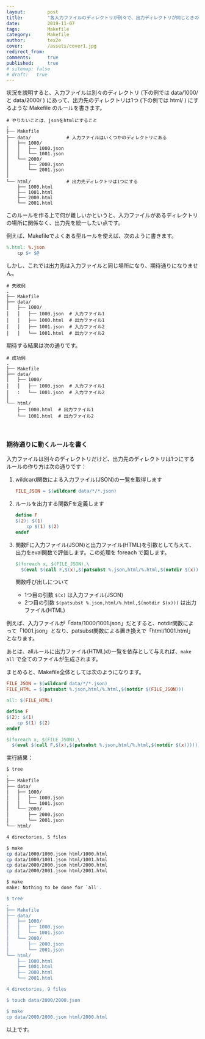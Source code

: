 ```yaml
---
layout:        post
title:         "各入力ファイルのディレクトリが別々で、出力ディレクトリが同じときのMakefileルールの書き方"
date:          2019-11-07
tags:          Makefile
category:      Makefile
author:        tex2e
cover:         /assets/cover1.jpg
redirect_from:
comments:      true
published:     true
# sitemap: false
# draft:   true
---
```


状況を説明すると、入力ファイルは別々のディレクトリ (下の例では data/1000/ と data/2000/ ) にあって、出力先のディレクトリは1つ (下の例では html/ ) にするような Makefile のルールを書きます。

```
# やりたいことは、jsonをhtmlにすること
.
├── Makefile
├── data/             # 入力ファイルはいくつかのディレクトリにある
│   ├── 1000/
│   │   ├── 1000.json
│   │   └── 1001.json
│   └── 2000/
│       ├── 2000.json
│       └── 2001.json
│
└── html/             # 出力先ディレクトリは1つにする
    ├── 1000.html
    ├── 1001.html
    ├── 2000.html
    └── 2001.html
```

このルールを作る上で何が難しいかというと、入力ファイルがあるディレクトリの場所に関係なく、出力先を統一したい点です。

例えば、Makefileでよくある型ルールを使えば、次のように書きます。

```makefile
%.html: %.json
	cp $< $@
```

しかし、これでは出力先は入力ファイルと同じ場所になり、期待通りになりません。

```
# 失敗例
.
├── Makefile
├── data/
│   ├── 1000/
│   │   ├── 1000.json  # 入力ファイル1
│   │   ├── 1000.html  # 出力ファイル1
│   │   ├── 1001.json  # 入力ファイル2
│   │   └── 1001.html  # 出力ファイル2
```

期待する結果は次の通りです。

```
# 成功例
.
├── Makefile
├── data/
│   ├── 1000/
│   │   ├── 1000.json  # 入力ファイル1
│   :   └── 1001.json  # 入力ファイル2
│
└── html/
    ├── 1000.html  # 出力ファイル1
    └── 1001.html  # 出力ファイル2
```

<br>

### 期待通りに動くルールを書く

入力ファイルは別々のディレクトリだけど、出力先のディレクトリは1つにするルールの作り方は次の通りです：

1. wildcard関数による入力ファイル(JSON)の一覧を取得します

    ```makefile
    FILE_JSON = $(wildcard data/*/*.json)
    ```

2. ルールを出力する関数Fを定義します

    ```makefile
    define F
    $(2): $(1)
    	cp $(1) $(2)
    endef
    ```

3. 関数Fに入力ファイル(JSON)と出力ファイル(HTML)を引数として与えて、出力をeval関数で評価します。この処理を foreach で回します。

    ```makefile
    $(foreach x, $(FILE_JSON),\
      $(eval $(call F,$(x),$(patsubst %.json,html/%.html,$(notdir $(x))))))
    ```

    関数呼び出しについて
    - 1つ目の引数 `$(x)` は入力ファイル(JSON)
    - 2つ目の引数 `$(patsubst %.json,html/%.html,$(notdir $(x)))` は出力ファイル(HTML)

例えば、入力ファイルが「data/1000/1001.json」だとすると、notdir関数によって「1001.json」となり、patsubst関数による置き換えで「html/1001.html」となります。

あとは、allルールに出力ファイル(HTML)の一覧を依存として与えれば、`make all` で全てのファイルが生成されます。

まとめると、Makefile全体としては次のようになります。

```makefile
FILE_JSON = $(wildcard data/*/*.json)
FILE_HTML = $(patsubst %.json,html/%.html,$(notdir $(FILE_JSON)))

all: $(FILE_HTML)

define F
$(2): $(1)
	cp $(1) $(2)
endef

$(foreach x, $(FILE_JSON),\
  $(eval $(call F,$(x),$(patsubst %.json,html/%.html,$(notdir $(x))))))
```


実行結果：

```bash
$ tree
.
├── Makefile
├── data/
│   ├── 1000/
│   │   ├── 1000.json
│   │   └── 1001.json
│   └── 2000/
│       ├── 2000.json
│       └── 2001.json
└── html/

4 directories, 5 files

$ make
cp data/1000/1000.json html/1000.html
cp data/1000/1001.json html/1001.html
cp data/2000/2000.json html/2000.html
cp data/2000/2001.json html/2001.html

$ make
make: Nothing to be done for `all'.

$ tree
.
├── Makefile
├── data/
│   ├── 1000/
│   │   ├── 1000.json
│   │   └── 1001.json
│   └── 2000/
│       ├── 2000.json
│       └── 2001.json
└── html/
    ├── 1000.html
    ├── 1001.html
    ├── 2000.html
    └── 2001.html

4 directories, 9 files

$ touch data/2000/2000.json

$ make
cp data/2000/2000.json html/2000.html
```

以上です。
